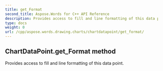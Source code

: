 ```yaml
---
title: get_Format
second_title: Aspose.Words for C++ API Reference
description: Provides access to fill and line formatting of this data point. 
type: docs
weight: 0
url: /cpp/aspose.words.drawing.charts/chartdatapoint/get_format/
---
```

## ChartDataPoint.get_Format method


Provides access to fill and line formatting of this data point. 

